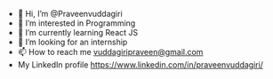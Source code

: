 - 👋 Hi, I’m @Praveenvuddagiri
- 👀 I’m interested in Programming
- 🌱 I’m currently learning React JS
- 💞️ I’m looking for an internship
- 📫 How to reach me vuddagiripraveen@gmail.com
- My LinkedIn profile https://www.linkedin.com/in/praveenvuddagiri/

<!---
Praveenvuddagiri/Praveenvuddagiri is a ✨ special ✨ repository because its `README.md` (this file) appears on your GitHub profile.
You can click the Preview link to take a look at your changes.
--->
